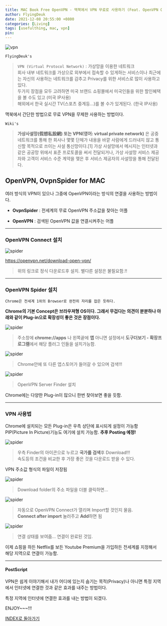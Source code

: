 ```yaml
---
title: MAC Book Free OpenVPN - 맥북에서 VPN 무료로 사용하기 (Feat. OpenVPN OvpnSpider)
author: FlyingDeuk
date: 2021-12-08 20:55:00 +0800
categories: [Living]
tags: [usefulthing, mac, vpn]
pin:
---
```


![vpn](/img/living/vpn/vpn.png)

`FlyingDeuk's`
> `VPN (Virtual Protocol Network)` : 가상망을 이용한 네트워크 <br>
회사 내부 네트워크를 가상으로 외부에서 접속할 수 있게하는 서비스이나 최근에는 자신의 사용하는 네트워크를 감추고 Privacy를 위한 서비스로 많이 사용하고 있다. <br>
두가지 장점을 모두 고려하면 미국 브랜드 쇼핑몰에서 미국인들을 위한 할인혜택을 볼 수도 있고 (미국 IP사용) <br>
해외에서 한국 실시간 TV(스포츠 중계등...)를 볼 수가 있게된다. (한국 IP사용) <br>

맥북에서 간단한 방법으로 무료 VPN을 무제한 사용하는 방법이다.

`Wiki's`
> **가상사설망(假想私設網) 또는 VPN(영어: virtual private network)** 은 공중 네트워크를 통해 한 회사나 몇몇 단체가 내용을 바깥 사람에게 드러내지 않고 통신할 목적으로 쓰이는 사설 통신망이다.[1] 가상 사설망에서 메시지는 인터넷과 같은 공공망 위에서 표준 프로토콜을 써서 전달되거나, 가상 사설망 서비스 제공자와 고객이 서비스 수준 계약을 맺은 후 서비스 제공자의 사설망을 통해 전달된다.


## OpenVPN, OvpnSpider for MAC
여러 방식의 VPN이 있으나 그중에 OpenVPN이라는 방식의 연결을 사용하는 방법이다.

- **OvpnSpider** : 전세계의 무료 OpenVPN 주소값을 찾아는 어플

- **OpenVPN** : 검색된 OpenVPN 값을 연결시켜주는 어플

--------

### OpenVPN Connect 설치
![spider](/img/living/vpn/download_mac.jpg)

<https://openvpn.net/download-open-vpn/>
>위의 링크로 정식 다운로드후 설치. 별다른 설정은 불필요함.!! <br>

-----------

### OpenVPN Spider 설치

`Chrome은 전세계 1위의 Browser로 완전히 자리를 잡은 듯하다.`

**Chrome의 기본 Concept은 브라우져형 OS이다. 그래서 무겁다는 의견이 분분하나 아래와 같이 Plug-in으로 확장성이 좋은 것은 장점이다.**

![spider](/img/living/vpn/store_mac.jpg)
>주소창에 **chrome://apps** 나 왼쪽끝에 **앱** 아니면 설정에서 **도구더보기 - 확장프로그램**에서 해당 플러그 인들을 설치가능함.

![spider](/img/living/vpn/chrome_mac.jpg)
>Chrome안에 또 다른 앱스토어가 들어갈 수 있으며 검색!!!

![spider](/img/living/vpn/chrome_mac1.jpg)
>OpenVPN Server Finder 설치

Chrome에는 다양한 Plug-in이 많으니 한번 찾아보면 좋을 듯함.

-------------

### VPN 사용법
Chrome에 설치되는 모든 Plug-in은 우측 상단에 표시되게 설정이 가능함 <br>
PIP(Picture In Picture)기능도 여기에 설치 가능함. __추후 Posting 예정!__<br>

![spider](/img/living/vpn/chrome_mac2.jpg)


>우측 Finder의 아이콘으로 누르고 **국가를 검색**후 Download!!!<br>
속도등의 조건을 비교한 후 가장 좋은 것을 다운로드 받을 수 있다.

VPN 주소값 형식의 파일이 저장됨

![spider](/img/living/vpn/vpnfile_mac.jpg)
>Download folder의 주소 파일을 더블 클릭하면...

![spider](/img/living/vpn/connect_mac.jpg)
>자동으로 OpenVPN Connect가 열리며 Import할 것인지 물음. <br>
**Connect after import** 눌러주고 **Add**하면 됨

![spider](/img/living/vpn/import_mac.jpg)
>연결 상태를 보여줌... 연결이 완료된 것임.

이제 쇼핑을 하든 Netflix를 보든 Youtube Premium을 가입하든 전세계를 지정해서 해당 지역으로 연결이 가능함.

----------

#### PostScript
VPN은 쉽게 이야기해서 내가 어디에 있는지 숨기는 목적(Privacy)나 아니면 특정 지역에서 인터넷에 연결한 것과 같은 효과를 내주는 방법이다. <br>

특정 지역에 인터넷에 연결한 효과를 내는 방법이 되겠다.

ENJOY~~~!!!

[INDEX로 돌아가기](/posts/Macbook/)
